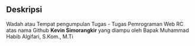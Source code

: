 ## **Deskripsi**
Wadah atau Tempat pengumpulan Tugas - Tugas Pemrograman Web RC atas nama Github **Kevin Simorangkir** yang diampu oleh Bapak Muhammad Habib Algifari, S.Kom., M.Ti

##